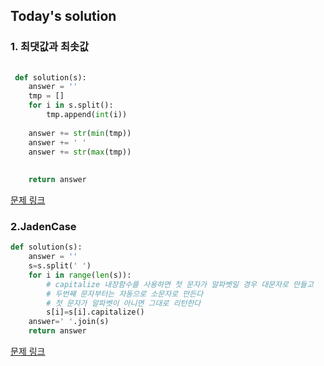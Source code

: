 ## Today's solution

### 1. 최댓값과 최솟값 

```python
 
 def solution(s):
    answer = ''
    tmp = []
    for i in s.split():
        tmp.append(int(i))
        
    answer += str(min(tmp))
    answer += ' '
    answer += str(max(tmp))
    
    
    return answer

```

[문제 링크](https://school.programmers.co.kr/learn/courses/30/lessons/12939)


### 2.JadenCase

```python
def solution(s):
    answer = ''
    s=s.split(' ')
    for i in range(len(s)):
        # capitalize 내장함수를 사용하면 첫 문자가 알파벳일 경우 대문자로 만들고
        # 두번째 문자부터는 자동으로 소문자로 만든다
        # 첫 문자가 알파벳이 아니면 그대로 리턴한다
        s[i]=s[i].capitalize()
    answer=' '.join(s)
    return answer


```
[문제 링크](https://school.programmers.co.kr/learn/courses/30/lessons/12951)
